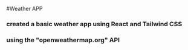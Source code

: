 #Weather APP


### created a basic weather app using React and Tailwind CSS
### using the "openweathermap.org" API

